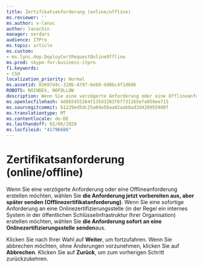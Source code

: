 ```yaml
---
title: Zertifikatsanforderung (online/offline)
ms.reviewer: ''
ms.author: v-lanac
author: lanachin
manager: serdars
audience: ITPro
ms.topic: article
ms.custom:
- ms.lync.dep.DeployCertRequestOnlineOffline
ms.prod: skype-for-business-itpro
f1.keywords:
- CSH
localization_priority: Normal
ms.assetid: 83697d4c-320b-4797-beb0-dd0bc4f1d0d6
ROBOTS: NOINDEX, NOFOLLOW
description: Wenn Sie eine verzögerte Anforderung oder eine Offlineanforderung erstellen möchten, wählen Sie die Anforderung jetzt vorbereiten aus, aber später senden (Offlinezertifikatanforderung). Wenn Sie eine sofortige Anforderung an eine Onlinezertifizierungsstelle (in der Regel ein internes System in der öffentlichen Schlüsselinfrastruktur Ihrer Organisation) erstellen möchten, wählen Sie die Anforderung sofort an eine Onlinezertifizierungsstelle senden aus.
ms.openlocfilehash: 4d865455264f135d3283f6f731265efa059ee715
ms.sourcegitcommit: b1229ed5dc25a04e56aa02aab8ad3d4209559d8f
ms.translationtype: MT
ms.contentlocale: de-DE
ms.lasthandoff: 02/06/2020
ms.locfileid: "41796686"
---
```

# <a name="certificate-request-online-offline"></a>Zertifikatsanforderung (online/offline)
 
Wenn Sie eine verzögerte Anforderung oder eine Offlineanforderung erstellen möchten, wählen Sie **die Anforderung jetzt vorbereiten aus, aber später senden (Offlinezertifikatanforderung)**. Wenn Sie eine sofortige Anforderung an eine Onlinezertifizierungsstelle (in der Regel ein internes System in der öffentlichen Schlüsselinfrastruktur Ihrer Organisation) erstellen möchten, wählen Sie **die Anforderung sofort an eine Onlinezertifizierungsstelle senden**aus.
  
Klicken Sie nach Ihrer Wahl auf **Weiter**, um fortzufahren. Wenn Sie abbrechen möchten, ohne Änderungen vorzunehmen, klicken Sie auf **Abbrechen**. Klicken Sie auf **Zurück**, um zum vorherigen Schritt zurückzukehren.
  


